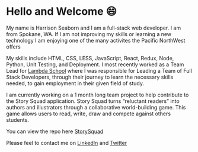 # Hello and Welcome 😄

  My name is Harrison Seaborn and I am a full-stack web developer. I am from Spokane, WA. If I am not improving my skills or learning a new technology I am enjoying one of the many activites the Pacific NorthWest offers
  
  My skills include HTML, CSS, LESS, JavaScript, React, Redux, Node, Python, Unit Testing, and Deployment. I most recently worked as a Team Lead for [Lambda School](https://lambdaschool.com/) where I was responsible for Leading a Team of Full Stack Developers, through their journey to learn the necessary skills needed, to gain employment in their given field of study. 
  
  I am currently working on a 1 month long team project to help contribute to the Story Squad application. Story Squad turns “reluctant readers” into authors and illustrators through a collaborative world-building game. This game allows users to read, write, draw and compete against others students. 
  
You can view the repo here [StorySquad](https://github.com/orgs/Lambda-School-Labs/teams/labs-28-a-storysquad/repositories)

Please feel to contact me on [LinkedIn](https://www.linkedin.com/in/harrison-seaborn/) and [Twitter](https://twitter.com/HarrisonSeaborn)







<!--
**HarrisonMS/HarrisonMS** is a ✨ _special_ ✨ repository because its `README.md` (this file) appears on your GitHub profile.
Welcome My name is Harrison Seaborn and I am a full-stack web developer. I am currently seeking new remote opportunities.
Here are some ideas to get you started:

- 🔭 I’m currently working on ...
- 🌱 I’m currently learning ...
- 👯 I’m looking to collaborate on ...
- 🤔 I’m looking for help with ...
- 💬 Ask me about ...
- 📫 How to reach me: ...
- 😄 Pronouns: ...
- ⚡ Fun fact: ...
-->
